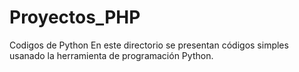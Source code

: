 # Proyectos_PHP
Codigos de Python 
En este directorio se presentan códigos simples usanado
la herramienta de programación Python.
